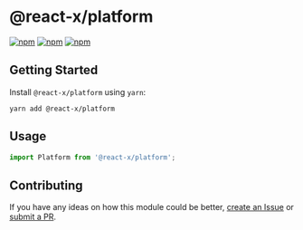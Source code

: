 # @react-x/platform

[![npm](https://img.shields.io/npm/v/@react-x/platform.svg)](https://www.npmjs.com/package/@react-x/platform)
[![npm](https://img.shields.io/npm/dt/@react-x/platform.svg)](https://www.npmjs.com/package/@react-x/platform)
[![npm](https://img.shields.io/npm/l/@react-x/platform.svg)](https://github.com/negativetwelve/react-x/blob/master/LICENSE)

## Getting Started

Install `@react-x/platform` using `yarn`:

```shell
yarn add @react-x/platform
```

## Usage

```javascript
import Platform from '@react-x/platform';
```

## Contributing

If you have any ideas on how this module could be better, [create an Issue](https://github.com/negativetwelve/react-x/issues) or [submit a PR](https://github.com/negativetwelve/react-x/pulls).
